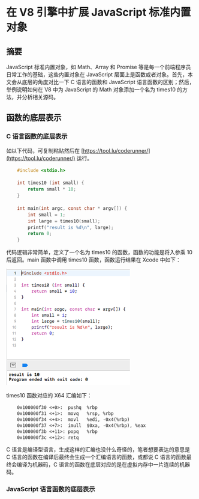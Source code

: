 # 在 V8 引擎中扩展 JavaScript 标准内置对象
## 摘要
JavaScript 标准内置对象，如 Math、Array 和 Promise 等是每一个前端程序员日常工作的基础，这些内置对象在 JavaScript 层面上是函数或者对象。首先，本文会从底层的角度对比一下 C 语言的函数和 JavaScript 语言函数的区别；然后，举例说明如何在 V8 中为 JavaScript 的 Math 对象添加一个名为 times10 的方法，并分析相关源码。
## 函数的底层表示
### C 语言函数的底层表示
如以下代码，可复制粘贴然后在 [https://tool.lu/coderunner/](https://tool.lu/coderunner/) 运行。

```c
    #include <stdio.h>

    int times10 (int small) {
        return small * 10;
    }

    int main(int argc, const char * argv[]) {
        int small = 1;
        int large = times10(small);
        printf("result is %d\n", large);
        return 0;
    }
```

代码逻辑非常简单，定义了一个名为 times10 的函数，函数的功能是将入参乘 10 后返回。main 函数中调用 times10 函数，函数运行结果在 Xcode 中如下：

![运行结果](https://raw.githubusercontent.com/xudale/blog/master/assets/ctimes10.png)

times10 函数对应的 X64 汇编如下：

```assemble
    0x100000f30 <+0>:  pushq  %rbp
    0x100000f31 <+1>:  movq   %rsp, %rbp
    0x100000f34 <+4>:  movl   %edi, -0x4(%rbp)
    0x100000f37 <+7>:  imull  $0xa, -0x4(%rbp), %eax
    0x100000f3b <+11>: popq   %rbp
    0x100000f3c <+12>: retq 
```

C 语言是编译型语言，生成这样的汇编也没什么奇怪的，笔者想要表达的意思是 C 语言的函数在编译后最终会生成一个汇编语言的函数，或都说 C 语言的函数最终会编译为机器码，C 语言的函数在底层对应的是在虚拟内存中一片连续的机器码。

### JavaScript 语言函数的底层表示